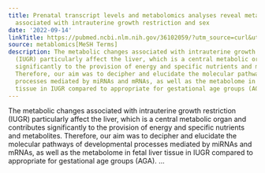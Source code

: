 ```yaml
---
title: Prenatal transcript levels and metabolomics analyses reveal metabolic changes
  associated with intrauterine growth restriction and sex
date: '2022-09-14'
linkTitle: https://pubmed.ncbi.nlm.nih.gov/36102059/?utm_source=curl&utm_medium=rss&utm_campaign=pubmed-2&utm_content=1Zkrxt7ktlCbHBXEV3v65xxSnkSWNsJ1A6Fq3gBniKhGfIUslK&fc=20210907212339&ff=20220915215908&v=2.17.8
source: metablomics[MeSH Terms]
description: The metabolic changes associated with intrauterine growth restriction
  (IUGR) particularly affect the liver, which is a central metabolic organ and contributes
  significantly to the provision of energy and specific nutrients and metabolites.
  Therefore, our aim was to decipher and elucidate the molecular pathways of developmental
  processes mediated by miRNAs and mRNAs, as well as the metabolome in fetal liver
  tissue in IUGR compared to appropriate for gestational age groups (AGA). ...
---
```

The metabolic changes associated with intrauterine growth restriction (IUGR) particularly affect the liver, which is a central metabolic organ and contributes significantly to the provision of energy and specific nutrients and metabolites. Therefore, our aim was to decipher and elucidate the molecular pathways of developmental processes mediated by miRNAs and mRNAs, as well as the metabolome in fetal liver tissue in IUGR compared to appropriate for gestational age groups (AGA). ...